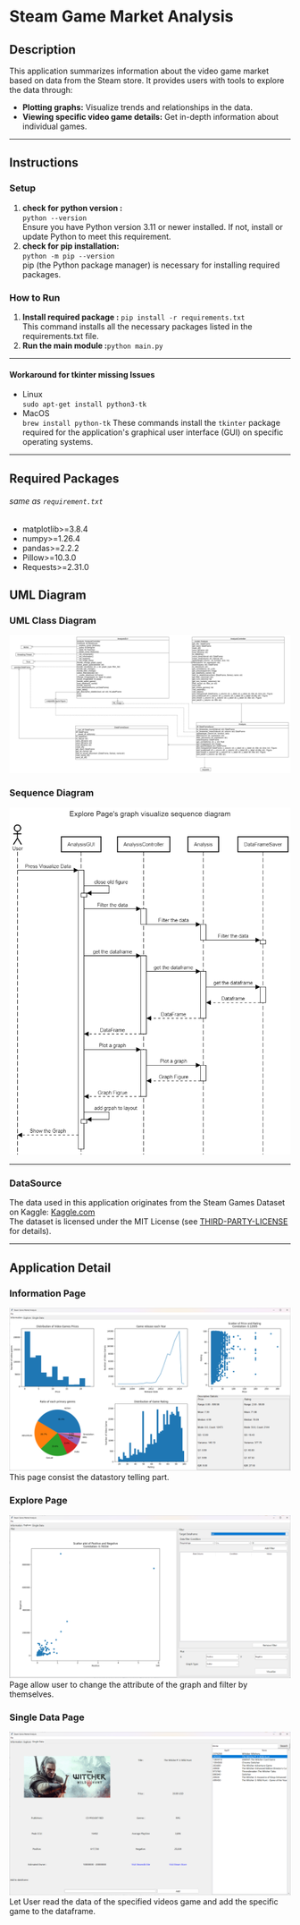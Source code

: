# Steam Game Market Analysis

## Description
This application summarizes information about the video game market based on data from the Steam store. It provides users with tools to explore the data through:

* **Plotting graphs:** Visualize trends and relationships in the data.
* **Viewing specific video game details:** Get in-depth information about individual games.


----

## Instructions
### Setup
1. **check for python version :**<br>
    `python --version`<br>
   Ensure you have Python version 3.11 or newer installed. If not, install or update Python to meet this requirement.
2. **check for pip installation:** <br> `python -m pip --version` <br>
   pip (the Python package manager) is necessary for installing required packages. 

### How to Run

1. **Install required package :**  ``pip install -r requirements.txt`` <br>
This command installs all the necessary packages listed in the requirements.txt file.
2. **Run the main module :**``python main.py``

----

#### Workaround for tkinter missing Issues
  - Linux<br>
    ``sudo apt-get install python3-tk``
  - MacOS <br> 
    ``brew install python-tk``
These commands install the `tkinter` package required for 
the application's graphical user interface (GUI) on specific operating systems.

----


## Required Packages
###### same as ``requirement.txt``
- matplotlib>=3.8.4
- numpy>=1.26.4
- pandas>=2.2.2
- Pillow>=10.3.0
- Requests>=2.31.0


## UML Diagram
### UML Class Diagram

![UML class Diagram](uml.png "UML class Diagram")
### Sequence Diagram

![UML Sequence Diagram](sequence_diagram.png)

---
### DataSource
The data used in this application originates from the Steam Games Dataset on Kaggle: 
[Kaggle.com](https://www.kaggle.com/datasets/fronkongames/steam-games-dataset?select=games.csv)
<br> The dataset is licensed under the MIT License (see [THIRD-PARTY-LICENSE](THIRD-PARTY-LICENSE) for details).

----

## Application Detail
### Information Page
![Information Page](screenshots/information_page.png)
This page consist the datastory telling part.
### Explore Page
![Explore Page](screenshots/explore_page.png)
Page allow user to change the attribute of the graph and filter by themselves.
### Single Data Page
![Single Data Page](screenshots/singledata_page.png)
Let User read the data of the specified videos game and add the specific game to the dataframe.
